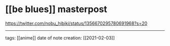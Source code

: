 # [[be blues]] masterpost
https://twitter.com/nobu_hibiki/status/1356670295780691968?s=20
___
tags: [[anime]]
date of note creation: [[2021-02-03]]

